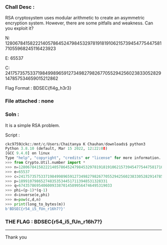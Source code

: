 ### Chall Desc : 

RSA cryptosystem uses modular arithmetic to create an asymmetric encryption system. However, there are some pitfalls and weakness. Can you exploit it?

N: 1280678415822214057864524798453297819181910621573945477544758171055968245116423923

E: 65537

C: 241757357533719849989659127349827982677055294256023833052829147857534659015212862

Flag Format : BDSEC{fl4g_h3r3}

### File attached : none

### Soln :

It is a simple RSA problem.

Script : 

```py
ckc9759@ckc:/mnt/c/Users/Chaitanya K Chauhan/downloads$ python3
Python 3.8.10 (default, Mar 15 2022, 12:22:08)
[GCC 9.4.0] on linux
Type "help", "copyright", "credits" or "license" for more information.
>>> from Crypto.Util.number import *
>>> n=1280678415822214057864524798453297819181910621573945477544758171055968245116423923
>>> e=65537
>>> c=241757357533719849989659127349827982677055294256023833052829147857534659015212862
>>> p=1899107986527483535344517113948531328331
>>> q=674357869540600933870145899564746495319033
>>> phi=(p-1)*(q-1)
>>> d=inverse(e,phi)
>>> m=pow(c,d,n)
>>> print(long_to_bytes(m))
b'BDSEC{r54_i5_fUn_r16h7?}'
```

### THE FLAG : BDSEC{r54_i5_fUn_r16h7?}

---

Thank you
